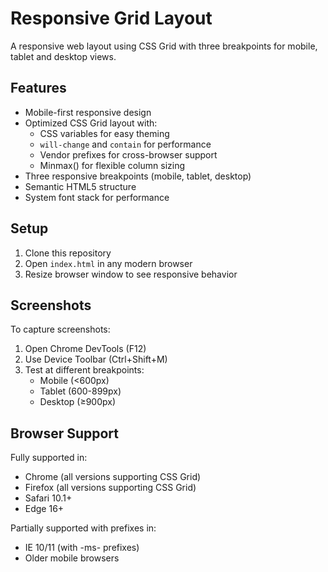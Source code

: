 # Responsive Grid Layout

A responsive web layout using CSS Grid with three breakpoints for mobile, tablet and desktop views.

## Features
- Mobile-first responsive design
- Optimized CSS Grid layout with:
  - CSS variables for easy theming
  - `will-change` and `contain` for performance
  - Vendor prefixes for cross-browser support
  - Minmax() for flexible column sizing
- Three responsive breakpoints (mobile, tablet, desktop)
- Semantic HTML5 structure
- System font stack for performance

## Setup
1. Clone this repository
2. Open `index.html` in any modern browser
3. Resize browser window to see responsive behavior

## Screenshots
To capture screenshots:
1. Open Chrome DevTools (F12)
2. Use Device Toolbar (Ctrl+Shift+M)
3. Test at different breakpoints:
   - Mobile (<600px)
   - Tablet (600-899px)
   - Desktop (≥900px)

## Browser Support
Fully supported in:
- Chrome (all versions supporting CSS Grid)
- Firefox (all versions supporting CSS Grid)
- Safari 10.1+
- Edge 16+

Partially supported with prefixes in:
- IE 10/11 (with -ms- prefixes)
- Older mobile browsers
